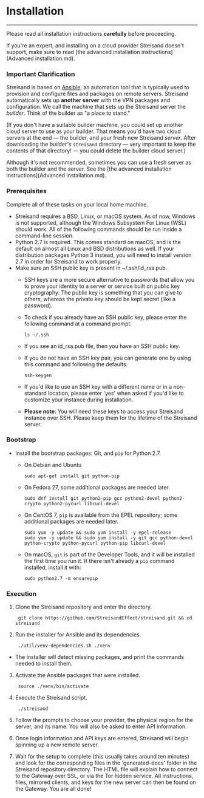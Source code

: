 # Installation
------------
Please read all installation instructions **carefully** before proceeding.

If you're an expert, and installing on a cloud provider Streisand doesn't support, make sure to read [the advanced installation instructions](Advanced installation.md).

### Important Clarification ###
Streisand is based on [Ansible](https://www.ansible.com/), an automation tool that is typically used to provision and configure files and packages on remote servers. Streisand automatically sets up **another server** with the VPN packages and configuration. We call the machine that sets up the Streisand server the *builder*. Think of the builder as "a place to stand."

(If you don't have a suitable builder machine, you could set up another cloud server to use as your builder. That means you'd have two cloud servers at the end — the builder, and your fresh new Streisand *server*.  After downloading the *builder's* `streisand` directory — very important to keep the contents of that directory! — you could delete the builder cloud server.)

Although it's not recommended, sometimes you can use a fresh server as both the builder and the server. See the [the advanced installation instructions](Advanced installation.md).

### Prerequisites ###
Complete all of these tasks on your local home machine.

* Streisand requires a BSD, Linux, or macOS system. As of now, Windows is not supported, although the Windows Subsystem For Linux (WSL) should work. All of the following commands should be run inside a command-line session.
* Python 2.7 is required. This comes standard on macOS, and is the default on almost all Linux and BSD distributions as well. If your distribution packages Python 3 instead, you will need to install version 2.7 in order for Streisand to work properly.
* Make sure an SSH public key is present in ~/.ssh/id\_rsa.pub.
  * SSH keys are a more secure alternative to passwords that allow you to prove your identity to a server or service built on public key cryptography. The public key is something that you can give to others, whereas the private key should be kept secret (like a password).
  * To check if you already have an SSH public key, please enter the following command at a command prompt.
  
        ls ~/.ssh
  * If you see an id_rsa.pub file, then you have an SSH public key.
  * If you do not have an SSH key pair, you can generate one by using this command and following the defaults:

        ssh-keygen
  * If you'd like to use an SSH key with a different name or in a non-standard location, please enter 'yes' when asked if you'd like to customize your instance during installation.
  * **Please note**: You will need these keys to access your Streisand instance over SSH. Please keep them for the lifetime of the Streisand server.
### Bootstrap ###
* Install the bootstrap packages: Git, and `pip` for Python 2.7.

  * On Debian and Ubuntu

        sudo apt-get install git python-pip
  * On Fedora 27, some additional packages are needed later.

		sudo dnf install git python2-pip gcc python2-devel python2-crypto python2-pycurl libcurl-devel
  * On CentOS 7, `pip` is available from the EPEL repository; some additional packages are needed later.

		sudo yum -y update && sudo yum install -y epel-release
		sudo yum -y update && sudo yum install -y git gcc python-devel python-crypto python-pycurl python-pip libcurl-devel
  * On macOS, `git` is part of the Developer Tools, and it will be installed the first time you run it. If there isn't already a `pip` command installed, install it with:

        sudo python2.7 -m ensurepip

### Execution ###
1. Clone the Streisand repository and enter the directory.

        git clone https://github.com/StreisandEffect/streisand.git && cd streisand

2. Run the installer for Ansible and its dependencies.

        ./util/venv-dependencies.sh ./venv
  * The installer will detect missing packages, and print the commands needed to install them.

3. Activate the Ansible packages that were installed.

        source ./venv/bin/activate

4. Execute the Streisand script.

        ./streisand
5. Follow the prompts to choose your provider, the physical region for the server, and its name. You will also be asked to enter API information.
5. Once login information and API keys are entered, Streisand will begin spinning up a new remote server.
6. Wait for the setup to complete (this usually takes around ten minutes) and look for the corresponding files in the 'generated-docs' folder in the Streisand repository directory. The HTML file will explain how to connect to the Gateway over SSL, or via the Tor hidden service. All instructions, files, mirrored clients, and keys for the new server can then be found on the Gateway. You are all done!
